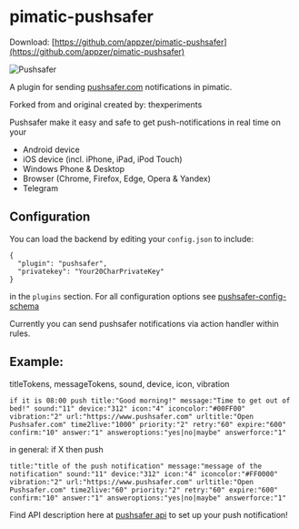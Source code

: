 pimatic-pushsafer
=======================

Download: [https://github.com/appzer/pimatic-pushsafer](https://github.com/appzer/pimatic-pushsafer)

![Pushsafer](https://www.pushsafer.com/de/assets/logos/logo.png)

A plugin for sending [pushsafer.com](https://www.pushsafer.net/) notifications in pimatic.

Forked from and original created by: thexperiments

Pushsafer make it easy and safe to get push-notifications in real time on your
- Android device
- iOS device (incl. iPhone, iPad, iPod Touch)
- Windows Phone & Desktop
- Browser (Chrome, Firefox, Edge, Opera & Yandex)
- Telegram

Configuration
-------------
You can load the backend by editing your `config.json` to include:

    {
      "plugin": "pushsafer",
      "privatekey": "Your20CharPrivateKey"
    }

in the `plugins` section. For all configuration options see 
[pushsafer-config-schema](pushsafer-config-schema.coffee)

Currently you can send pushsafer notifications via action handler within rules.

Example:
--------

titleTokens, messageTokens, sound, device, icon, vibration

    if it is 08:00 push title:"Good morning!" message:"Time to get out of bed!" sound:"11" device:"312" icon:"4" iconcolor:"#00FF00" vibration:"2" url:"https://www.pushsafer.com" urltitle:"Open Pushsafer.com" time2live:"1000" priority:"2" retry:"60" expire:"600" confirm:"10" answer:"1" answeroptions:"yes|no|maybe" answerforce:"1"

in general: if X then push

    title:"title of the push notification" message:"message of the notification" sound:"11" device:"312" icon:"4" iconcolor:"#FF0000" vibration:"2" url:"https://www.pushsafer.com" urltitle:"Open Pushsafer.com" time2live:"60" priority:"2" retry:"60" expire:"600" confirm:"10" answer:"1" answeroptions:"yes|no|maybe" answerforce:"1"

Find API description here at [pushsafer api](https://www.pushsafer.com/de/pushapi) to set up your push notification!

